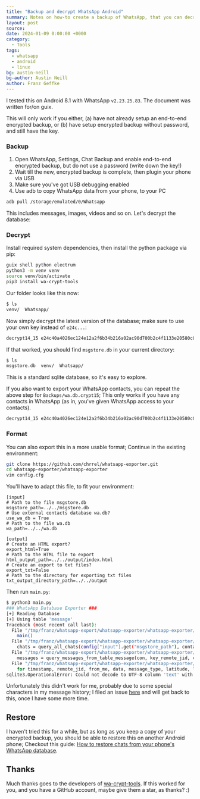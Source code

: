 ```yaml
---
title: "Backup and decrypt WhatsApp Android"
summary: Notes on how-to create a backup of WhatsApp, that you can decrypt and open on your computer, without rooting Android.
layout: post
source:
date: 2024-01-09 0:00:00 +0000
category:
  - Tools
tags:
  - whatsapp
  - android
  - linux
bg: austin-neill
bg-author: Austin Neill
author: Franz Geffke
---
```


I tested this on Android 8.1 with WhatsApp `v2.23.25.83`.
The document was written for/on guix.

This will only work if you either, (a) have not already setup an end-to-end encrypted backup, or (b) have setup encrypted backup without password, and still have the key.

### Backup

1. Open WhatsApp, Settings, Chat Backup and enable end-to-end encrypted backup, but do not use a password (write down the key!)
2. Wait till the new, encrypted backup is complete, then plugin your phone via USB
3. Make sure you've got USB debugging enabled
4. Use adb to copy WhatsApp data from your phone, to your PC

```bash
adb pull /storage/emulated/0/Whatsapp
```

This includes messages, images, videos and so on. Let's decrypt the database:

### Decrypt

Install required system dependencies, then install the python package via pip:

```bash
guix shell python electrum
python3 -m venv venv
source venv/bin/activate
pip3 install wa-crypt-tools
```

Our folder looks like this now:

```bash
$ ls
venv/  Whatsapp/
```

Now simply decrypt the latest version of the database; make sure to use your own key instead of `e24c...`:

```bash
decrypt14_15 e24c40a4026ec124e12a2f6b34b216a02ac90d700b2c4f1133e20580c06a1c4f ./Whatsapp/Databases/msgstore.db.crypt15
```

If that worked, you should find `msgstore.db` in your current directory:

```bash
$ ls
msgstore.db  venv/  Whatsapp/
```

This is a standard sqlite database, so it's easy to explore.

If you also want to export your WhatsApp contacts, you can repeat the above step for `Backups/wa.db.crypt15`; This only works if you have any contacts in WhatsApp (as in, you've given WhatsApp access to your contacts).

```bash
decrypt14_15 e24c40a4026ec124e12a2f6b34b216a02ac90d700b2c4f1133e20580c06a1c4f ./Whatsapp/Backups/wa.db.crypt15 ./wa.db
```

### Format

You can also export this in a more usable format; Continue in the existing environment:

```bash
git clone https://github.com/chrrel/whatsapp-exporter.git
cd whatsapp-exporter/whatsapp-exporter
vim config.cfg
```

You'll have to adapt this file, to fit your environment:

```
[input]
# Path to the file msgstore.db
msgstore_path=../../msgstore.db
# Use external contacts database wa.db?
use_wa_db = True
# Path to the file wa.db
wa_path=../../wa.db

[output]
# Create an HTML export?
export_html=True
# Path to the HTML file to export
html_output_path=../../output/index.html
# Create an export to txt files?
export_txt=False
# Path to the directory for exporting txt files
txt_output_directory_path=../../output
```

Then run `main.py`:

```bash
$ python3 main.py 
### WhatsApp Database Exporter ###
[+] Reading Database
[+] Using table 'message'
Traceback (most recent call last):
  File "/tmp/franz/whatsapp-export/whatsapp-exporter/whatsapp-exporter/main.py", line 128, in <module>
    main()
  File "/tmp/franz/whatsapp-export/whatsapp-exporter/whatsapp-exporter/main.py", line 116, in main
    chats = query_all_chats(config["input"].get("msgstore_path"), contacts)
  File "/tmp/franz/whatsapp-export/whatsapp-exporter/whatsapp-exporter/main.py", line 83, in query_all_chats
    messages = query_messages_from_table_message(con, key_remote_jid, contacts)
  File "/tmp/franz/whatsapp-export/whatsapp-exporter/whatsapp-exporter/main.py", line 61, in query_messages_from_table_message
    for timestamp, remote_jid, from_me, data, message_type, latitude, longitude, media_path in cur.execute(query, {"key_remote_jid": key_remote_jid}):
sqlite3.OperationalError: Could not decode to UTF-8 column 'text' with text '�������'
```

Unfortunately this didn't work for me, probably due to some special characters in my message history; I filed an issue [here](https://github.com/chrrel/whatsapp-exporter/issues/18) and will get back to this, once I have some more time.

## Restore

I haven't tried this for a while, but as long as you keep a copy of your encrypted backup, you should be able to restore this on another Android phone; Checkout this guide: [How to restore chats from your phone's WhatsApp database](https://faq.whatsapp.com/6181521285295518/?cms_platform=android).

## Thanks

Much thanks goes to the developers of [wa-crypt-tools](https://github.com/ElDavoo/wa-crypt-tools). If this worked for you, and you have a GitHub account, maybe give them a star, as thanks? :)



